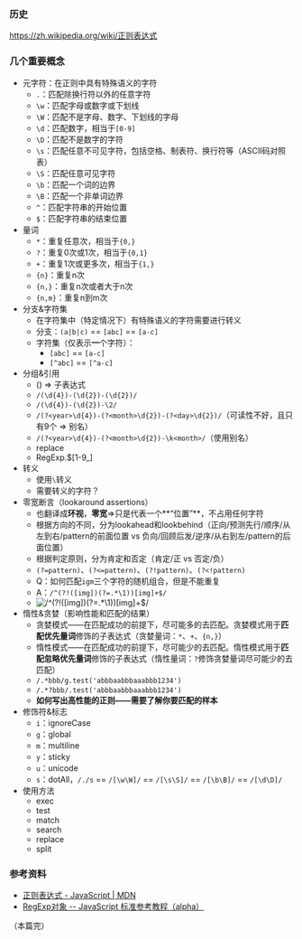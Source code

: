 ### 历史
https://zh.wikipedia.org/wiki/正则表达式
### 几个重要概念
- 元字符：在正则中具有特殊语义的字符
	- `.`：匹配除换行符以外的任意字符
	- `\w`：匹配字母或数字或下划线
	- `\W`：匹配不是字母、数字、下划线的字母
	- `\d`：匹配数字，相当于`[0-9]`
	- `\D`：匹配不是数字的字符
	- `\s`：匹配任意不可见字符，包括空格、制表符、换行符等（ASCII码对照表）
	- `\S`：匹配任意可见字符
	- `\b`：匹配一个词的边界
	- `\B`：匹配一个非单词边界
	- `^`：匹配字符串的开始位置
	- `$`：匹配字符串的结束位置
- 量词
	- `*`：重复任意次，相当于`{0,}`
	- `?`：重复0次或1次，相当于`{0,1}`
	- `+`：重复1次或更多次，相当于`{1,}`
	- `{n}`：重复n次
	- `{n,}`：重复n次或者大于n次
	- `{n,m}`：重复n到m次
- 分支&字符集
	- 在字符集中（特定情况下）有特殊语义的字符需要进行转义
	- 分支：`(a|b|c)` == `[abc]` == `[a-c]`
	- 字符集（仅表示**一**个字符）：
		- `[abc]` == `[a-c]`
		- `[^abc]` == `[^a-c]`
- 分组&引用
	- () => 子表达式
	- `/(\d{4})-(\d{2})-(\d{2})/`
	- `/(\d{4})-(\d{2})-\2/`
	- `/(?<year>\d{4})-(?<month>\d{2})-(?<day>\d{2})/`（可读性不好，且只有9个 => 别名）
	- `/(?<year>\d{4})-(?<month>\d{2})-\k<month>/`（使用别名）
	- replace
	- RegExp.$[1-9_]
- 转义
	- 使用`\`转义
	- 需要转义的字符？
- 零宽断言（lookaround assertions）
	- 也翻译成**环视**，**零宽**=>只是代表一个**“位置”**，不占用任何字符
	- 根据方向的不同，分为lookahead和lookbehind（正向/预测先行/顺序/从左到右/pattern的前面位置 vs 负向/回顾后发/逆序/从右到左/pattern的后面位置）
	- 根据判定原则，分为肯定和否定（肯定/正 vs 否定/负）
	- `(?=pattern)`、`(?<=pattern)`、`(?!pattern)`、`(?<!pattern)` 
	- Q：如何匹配`igm`三个字符的随机组合，但是不能重复
	- A：`/^(?!([img])(?=.*\1))[img]+$/`
	- ![`/^(?!([img])(?=.*\1))[img]+$/`](https://user-images.githubusercontent.com/3774016/42168075-8a694206-7e42-11e8-8493-4136f22a8486.png)
- 惰性&贪婪（影响性能和匹配的结果）
	- 贪婪模式——在匹配成功的前提下，尽可能多的去匹配。贪婪模式用于**匹配优先量词**修饰的子表达式（贪婪量词：`*`、`+`、`{n,}`）
	- 惰性模式——在匹配成功的前提下，尽可能少的去匹配。惰性模式用于**匹配忽略优先量词**修饰的子表达式（惰性量词：`?`修饰贪婪量词尽可能少的去匹配）
	- `/.*bbb/g.test('abbbaabbbaaabbb1234')`
	- `/.*?bbb/.test('abbbaabbbaaabbb1234')`
	- **如何写出高性能的正则——需要了解你要匹配的样本**
- 修饰符&标志
	- `i`：ignoreCase
	- `g`：global
	- `m`：multiline
	- `y`：sticky
	- `u`：unicode
	- `s`：dotAll，`/./s` == `/[\w\W]/` == `/[\s\S]/` == `/[\b\B]/` == `/[\d\D]/`
- 使用方法
	- exec
	- test
	- match
	- search
	- replace
	- split

### 参考资料
- [正则表达式 - JavaScript | MDN](https://developer.mozilla.org/zh-CN/docs/Web/JavaScript/Guide/Regular_Expressions)
- [RegExp对象 -- JavaScript 标准参考教程（alpha）](http://javascript.ruanyifeng.com/stdlib/regexp.html)

（本篇完）